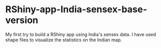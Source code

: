 # RShiny-app-India-sensex-base-version

My first try to build a RShiny app using India's sensex data. I have used shape files to visualize the statistics on the Indian map. 
